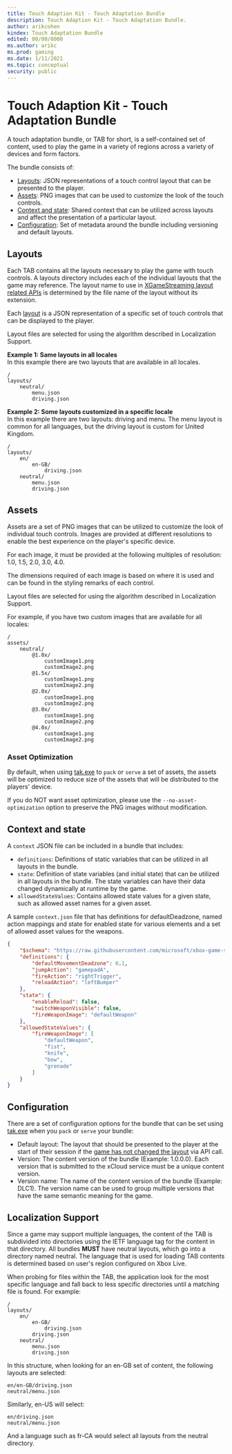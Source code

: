 ```yaml
---
title: Touch Adaption Kit - Touch Adaptation Bundle
description: Touch Adaption Kit - Touch Adaptation Bundle.
author: arikcohen
kindex: Touch Adaptation Bundle
edited: 00/00/0000
ms.author: arikc
ms.prod: gaming
ms.date: 1/11/2021
ms.topic: conceptual
security: public
---
```


# Touch Adaption Kit - Touch Adaptation Bundle

A touch adaptation bundle, or TAB for short, is a self-contained set of content, used to play the game in a variety of regions across a variety of devices and form factors.

The bundle consists of:

- [Layouts](#layouts): JSON representations of a touch control layout that can be presented to the player.
- [Assets](#assets): PNG images that can be used to customize the look of the touch controls.
- [Context and state](#context): Shared context that can be utilized across layouts and affect the presentation of a particular layout.
- [Configuration](#configuration): Set of metadata around the bundle including versioning and default layouts.

<a id="layouts"></a>

## Layouts

Each TAB contains all the layouts necessary to play the game with touch controls. A layouts directory includes each of the individual layouts that the game may reference. The layout name to use in [XGameStreaming layout related APIs](../../../reference/system/xgamestreaming/xgamestreaming_members.md#TouchAdaptation) is determined by the file name of the layout without its extension.

Each [layout](../../../reference/system/touchadaptationkit/layout/game-streaming-touch-layout.md) is a JSON representation of a specific set of touch controls that can be displayed to the player.

Layout files are selected for using the algorithm described in Localization Support.

**Example 1: Same layouts in all locales**  
In this example there are two layouts that are available in all locales.

```
/
layouts/
    neutral/
        menu.json
        driving.json
```

**Example 2: Some layouts customized in a specific locale**  
In this example there are two layouts: driving and menu. The menu layout is common for all languages, but the driving layout is custom for United Kingdom.

```
/
layouts/
    en/
        en-GB/
            driving.json
    neutral/
        menu.json
        driving.json
```

<a id="assets"></a>

## Assets

Assets are a set of PNG images that can be utilized to customize the look of individual touch controls. Images are provided at different resolutions to enable the best experience on the player's specific device.

For each image, it must be provided at the following multiples of resolution: 1.0, 1.5, 2.0, 3.0, 4.0.

The dimensions required of each image is based on where it is used and can be found in the styling remarks of each control.

Layout files are selected for using the algorithm described in Localization Support.

For example, if you have two custom images that are available for all locales:

```
/
assets/
    neutral/
        @1.0x/
            customImage1.png
            customImage2.png
        @1.5x/
            customImage1.png
            customImage2.png
        @2.0x/
            customImage1.png
            customImage2.png
        @3.0x/
            customImage1.png
            customImage2.png
        @4.0x/
            customImage1.png
            customImage2.png
```

### Asset Optimization

By default, when using [tak.exe](game-streaming-tak-command-line.md) to `pack` or `serve` a set of assets, the assets will be optimized to reduce size of the assets that will be distributed to the players' device.

If you do NOT want asset optimization, please use the `--no-asset-optimization` option to preserve the PNG images without modification.

<a id="context"></a>

## Context and state

A `context` JSON file can be included in a bundle that includes:

- `definitions`: Definitions of static variables that can be utilized in all layouts in the bundle.
- `state`: Definition of state variables (and initial state) that can be utilized in all layouts in the bundle. The state variables can have their data changed dynamically at runtime by the game.
- `allowedStateValues`: Contains allowed state values for a given state, such as allowed asset names for a given asset.

A sample `context.json` file that has definitions for defaultDeadzone, named action mappings and state for enabled state for various elements and a set of allowed asset values for the weapons.

```JSON
{
    "$schema": "https://raw.githubusercontent.com/microsoft/xbox-game-streaming-tools/master/touch-adaptation-kit/schemas/context/v3.0/context.json",
    "definitions": {
        "defaultMovementDeadzone": 0.1,
        "jumpAction": "gamepadA",
        "fireAction": "rightTrigger",
        "reloadAction": "leftBumper"
    },
    "state": {
        "enableReload": false,
        "switchWeaponVisible": false,
        "fireWeaponImage": "defaultWeapon"
    },
    "allowedStateValues": {
        "fireWeaponImage": [
            "defaultWeapon",
            "fist",
            "knife",
            "bow",
            "grenade"
        ]
    }
}
```

## Configuration

There are a set of configuration options for the bundle that can be set using [tak.exe](game-streaming-tak-command-line.md) when you `pack` or `serve` your bundle:

- Default layout: The layout that should be presented to the player at the start of their session if the [game has not changed the layout](building-touch-layouts/game-streaming-touch-changing-layouts-game-state.md#change_layout) via API call.
- Version: The content version of the bundle (Example: 1.0.0.0). Each version that is submitted to the xCloud service must be a unique content version.
- Version name: The name of the content version of the bundle (Example: DLC1). The version name can be used to group multiple versions that have the same semantic meaning for the game.

<a id="localization"></a>

## Localization Support

Since a game may support multiple languages, the content of the TAB is subdivided into directories using the IETF language tag for the content in that directory. All bundles **MUST** have neutral layouts, which go into a directory named neutral. The language that is used for loading TAB contents is determined based on user's region configured on Xbox Live.

When probing for files within the TAB, the application look for the most specific language and fall back to less specific directories until a matching file is found. For example:

```
/
layouts/
    en/
        en-GB/
            driving.json
        driving.json
    neutral/
        menu.json
        driving.json
```

In this structure, when looking for an en-GB set of content, the following layouts are selected:

```
en/en-GB/driving.json
neutral/menu.json
```

Similarly, en-US will select:

```
en/driving.json
neutral/menu.json
```

And a language such as fr-CA would select all layouts from the neutral directory.
